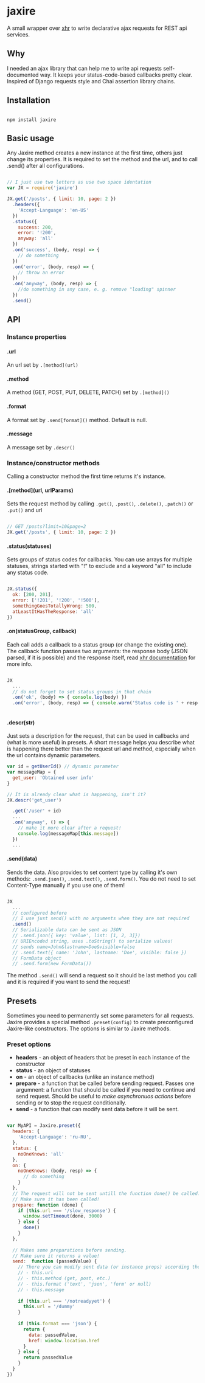 # jaxire

A small wrapper over [xhr](https://www.npmjs.com/package/xhr) to write declarative ajax requests for REST api services.

## Why

I needed an ajax library that can help me to write api requests self-documented way. It keeps your status-code-based callbacks pretty clear. Inspired of Django requests style and Chai assertion library chains.

## Installation

```

npm install jaxire

```

## Basic usage

Any Jaxire method creates a new instance at the first time, others just change its properties. It is required to set the method and the url, and to call .send() after all configurations.

```js

// I just use two letters as use two space identation
var JX = require('jaxire')

JX.get('/posts', { limit: 10, page: 2 })
  .headers({
    'Accept-Language': 'en-US'
  })
  .status({
    success: 200,
    error: '!200',
    anyway: 'all'
  })
  .on('success', (body, resp) => {
    // do something
  })
  .on('error', (body, resp) => {
    // throw an error
  })
  .on('anyway', (body, resp) => {
    //do something in any case, e. g. remove "loading" spinner
  })
  .send()

```

## API

### Instance properties

#### .url

An url set by `.[method](url)`

#### .method
A method (GET, POST, PUT, DELETE, PATCH) set by `.[method]()`

#### .format

A format set by `.send[format]()` method. Default is null.

#### .message

A message set by `.descr()`

### Instance/constructor methods

Calling a constructor method the first time returns it's instance.

#### .[method](url, urlParams)

Sets the request method by calling `.get()`, `.post()`, `.delete()`, `.patch()` or `.put()` and url

```js

// GET /posts?limit=10&page=2
JX.get('/posts', { limit: 10, page: 2 })

```

#### .status(statuses)

Sets groups of status codes for callbacks. You can use arrays for multiple statuses, strings started with "!" to exclude and a keyword "all" to include any status code.

```js

JX.status({
  ok: [200, 201],
  error: ['!201', '!200', '!500'],
  somethingGoesTotallyWrong: 500,
  atLeastItHasTheResponse: 'all'
})

```

#### .on(statusGroup, callback)

Each call adds a callback to a status group (or change the existing one). The callback function passes two arguments: the response body (JSON parsed, if it is possible) and the response itself, read [xhr documentation](https://www.npmjs.com/package/xhr#var-req--xhroptions-callback) for more info.

```js

JX
  ...
  // do not forget to set status groups in that chain
  .on('ok', (body) => { console.log(body) })
  .on('error', (body, resp) => { console.warn('Status code is ' + resp.statusCode) })
  

```

#### .descr(str)

Just sets a description for the request, that can be used in callbacks and (what is more useful) in presets. A short message helps you describe what is happening there better than the request url and method, especially when the url contains dynamic parameters.

```js
var id = getUserId() // dynamic parameter
var messageMap = {
  get_user: 'Obtained user info'
}

// It is already clear what is happening, isn't it?
JX.descr('get_user')

  .get('/user' + id)
  ...
  .on('anyway', () => {
    // make it more clear after a request!
    console.log(messageMap[this.message])
  })
  ...

```

#### .send(data)

Sends the data. Also provides to set content type by calling it's own methods: `.send.json()`, `.send.text()`, `.send.form()`. You do not need to set Content-Type manually if you use one of them!

```js

JX
  ...
  // configured before
  // I use just send() with no arguments when they are not required
  .send()
  // Serializable data can be sent as JSON
  // .send.json({ key: 'value', list: [1, 2, 3]})
  // URIEncoded string, uses .toString() to serialize values!
  // sends name=John&lastname=Doe&visible=false
  // .send.text({ name: 'John', lastname: 'Doe', visible: false })
  // FormData object
  // .send.form(new FormData())

```

The method `.send()` will send a request so it should be last method you call and it is required if you want to send the request!

## Presets

Sometimes you need to permanently set some parameters for all requests. Jaxire provides a special method `.preset(config)` to create preconfigured Jaxire-like constructors. The options is similar to Jaxire methods.

### Preset options

* **headers** - an object of headers that be preset in each instance of the constructor
* **status** - an object of statuses
* **on** - an object of callbacks (unlike an instance method)
* **prepare** - a function that be called before sending request. Passes one argumnent: a function that should be called if you need to continue and send request. Should be useful to *make asynchronuos actions* before sending or to stop the request conditionally.
* **send** - a function that can modify sent data before it will be sent.


```js

var MyAPI = Jaxire.preset({
  headers: {
    'Accept-Language': 'ru-RU',
  },
  status: {
    noOneKnows: 'all'
  },
  on: {
    noOneKnows: (body, resp) => {
      // do something
    }
  },
  // The request will not be sent untill the function done() be called.
  // Make sure it has been called!
  prepare: function (done) {
    if (this.url === '/slow_response') {
      window.setTimeout(done, 3000)
    } else {
      done()
    }
  },
  
  // Makes some preparations before sending.
  // Make sure it returns a value!
  send:  function (passedValue) {
    // There you can modify sent data (or instance props) according the instance props:
    // - this.url
    // - this.method (get, post, etc.)
    // - this.format ('text', 'json', 'form' or null)
    // - this.message
    
    if (this.url === '/notreadyyet') {
      this.url = '/dummy'
    }
    
    if (this.format === 'json') {
      return {
        data: passedValue,
        href: window.location.href
      }
    } else {
      return passedValue
    }
  }
})

```

